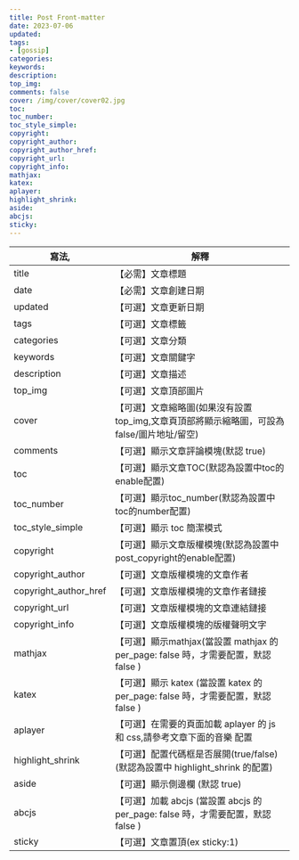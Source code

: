 ```yaml
---
title: Post Front-matter
date: 2023-07-06
updated:
tags:
- [gossip]
categories:
keywords:
description:
top_img:
comments: false
cover: /img/cover/cover02.jpg
toc:
toc_number:
toc_style_simple:
copyright:
copyright_author:
copyright_author_href:
copyright_url:
copyright_info:
mathjax:
katex:
aplayer:
highlight_shrink:
aside:
abcjs:
sticky:
---
```




|寫法,                  |解釋                                                            |
|---------------------|--------------------------------------------------------------|
|title               |【必需】文章標題                                                      |
|date                 |【必需】文章創建日期                                                   |
|updated              |【可選】文章更新日期                                                   |
|tags                |【可選】文章標籤                                                      |
|categories          |【可選】文章分類                                                      |
|keywords            |【可選】文章關鍵字                                                     |
|description         |【可選】文章描述                                                      |
|top_img             |【可選】文章頂部圖片                                                    |
|cover               |【可選】文章縮略圖(如果沒有設置top_img,文章頁頂部將顯示縮略圖，可設為false/圖片地址/留空)         |
|comments            |【可選】顯示文章評論模塊(默認 true)                                         |
|toc                 |【可選】顯示文章TOC(默認為設置中toc的enable配置)                               |
|toc_number         |【可選】顯示toc_number(默認為設置中toc的number配置)                          |
|toc_style_simple    |【可選】顯示 toc 簡潔模式                                               |
|copyright           |【可選】顯示文章版權模塊(默認為設置中post_copyright的enable配置)                   |
|copyright_author    |【可選】文章版權模塊的文章作者                                               |
|copyright_author_href|【可選】文章版權模塊的文章作者鏈接                                             |
|copyright_url       |【可選】文章版權模塊的文章連結鏈接                                             |
|copyright_info       |【可選】文章版權模塊的版權聲明文字                                            |
|mathjax             |【可選】顯示mathjax(當設置 mathjax 的 per_page: false 時，才需要配置，默認 false )|
|katex               |【可選】顯示 katex (當設置 katex 的 per_page: false 時，才需要配置，默認 false )  |
|aplayer             |【可選】在需要的頁面加載 aplayer 的 js 和 css,請參考文章下面的音樂 配置                 |
|highlight_shrink    |【可選】配置代碼框是否展開(true/false)(默認為設置中 highlight_shrink 的配置)        |
|aside               |【可選】顯示側邊欄 (默認 true)                                           |
|abcjs               |【可選】加載 abcjs (當設置 abcjs 的 per_page: false 時，才需要配置，默認 false )  |
|sticky              |【可選】文章置頂(ex sticky:1)                          |


